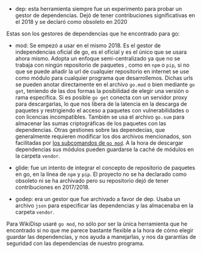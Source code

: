 - dep: esta herramienta siempre fue un experimento para probar un gestor de dependencias. Dejó de tener contribuciones significativas en el 2018 y se declaró como obsoleto en 2020

Estas son los gestores de dependencias que he encontrado para go:

- mod: Se empezó a usar en el mismo 2018. Es el gestor de independencias oficial de go, es el oficial y es el único que se usara ahora mismo. Adopta un enfoque semi-centralizado ya que no se trabaja  con ningún repositorio de paquetes , como en `npm` o `pip`, si no que se puede añadir la url de cualquier repositorio en internet se use como módulo para cualquier programa que desarrollemos. Dichas urls se pueden anotar directamente en el archivo `go.mod` o bien mediante `go get`, teniendo de las dos formas la posibilidad de elegir una versión o rama específica. Si es posible `go get` conecta con un servidor proxy para descargarlas, lo que nos libera de la latencia en la descarga de paquetes y restrigiendo el acceso a paquetes con vulnerabilidades o con licencias incompatibles. También se usa el archivo `go.sum` para almacenar las sumas criptográficas de los paquetes con las dependencias. Otras gestiones sobre las dependecias, que generalmente requieren modificar los dos archivos mencionados, son facilitadas por [los subcomandos de `go mod`](https://go.dev/ref/mod#go-mod-download). A la hora de descargar dependencias sus módulos pueden guardarse la caché de módulos en la carpeta `vendor`.

- glide: fue un intento de integrar el concepto de repositorio de paquetes en go, en la línea de `npm` y  `pip`.  El proyecto no se ha declarado como obsoleto ni se ha archivado pero su repositorio dejó de tener contribuciones en 2017/2018.

- godep: era un gestor que fue archivado a favor de dep. Usaba un archivo `json` para especificar las dependencias y las almacenaba en la carpeta `vendor`.

Para WikiDisp usaré `go mod`, no sólo por ser la única herramienta que he encontrado si no que me parece bastante flexible a la hora de cómo elegir guardar las dependencias, y nos ayuda a manejarlas, y nos da garantías de seguridad con las dependencias de nuestro programa.
